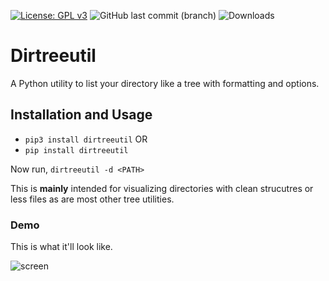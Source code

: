[![License: GPL v3](https://img.shields.io/badge/License-GPLv3-blue.svg)](https://www.gnu.org/licenses/gpl-3.0)
![GitHub last commit (branch)](https://img.shields.io/github/last-commit/arthtyagi/dirutil/master)
![Downloads](https://img.shields.io/pypi/dw/dirtreeutil)
# Dirtreeutil
A Python utility to list your directory like a tree with formatting and options.

## Installation and Usage

* `pip3 install dirtreeutil` OR
* `pip install dirtreeutil`

Now run, `dirtreeutil -d <PATH>`

This is **mainly** intended for visualizing directories with clean strucutres or less files as are most other tree utilities. 

### Demo

This is what it'll look like. 

![screen](https://user-images.githubusercontent.com/41021374/85948037-003fa900-b96c-11ea-9813-bc19640aa79c.gif)
